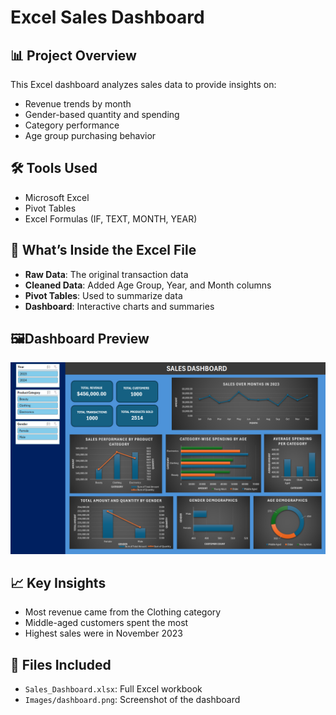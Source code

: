 # Excel Sales Dashboard

## 📊 Project Overview
This Excel dashboard analyzes sales data to provide insights on:
- Revenue trends by month
- Gender-based quantity and spending
- Category performance
- Age group purchasing behavior

## 🛠️ Tools Used
- Microsoft Excel
- Pivot Tables
- Excel Formulas (IF, TEXT, MONTH, YEAR)

## 💾 What’s Inside the Excel File
- **Raw Data**: The original transaction data
- **Cleaned Data**: Added Age Group, Year, and Month columns
- **Pivot Tables**: Used to summarize data
- **Dashboard**: Interactive charts and summaries

## 🖼️Dashboard Preview
![Dashboard](Images/dashboard.png)

## 📈 Key Insights
- Most revenue came from the Clothing category
- Middle-aged customers spent the most
- Highest sales were in November 2023

## 📂 Files Included
- `Sales_Dashboard.xlsx`: Full Excel workbook 
- `Images/dashboard.png`: Screenshot of the dashboard
